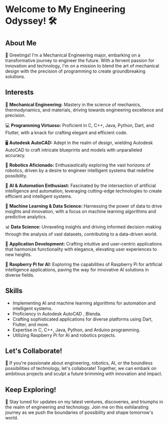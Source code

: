 # Welcome to My Engineering Odyssey! 🛠️

## About Me

👋 Greetings! I'm a Mechanical Engineering major, embarking on a transformative journey to engineer the future. With a fervent passion for innovation and technology, I'm on a mission to blend the art of mechanical design with the precision of programming to create groundbreaking solutions.

## Interests

🔧 **Mechanical Engineering:** Mastery in the science of mechanics, thermodynamics, and materials, driving towards engineering excellence and precision.

💻 **Programming Virtuoso:** Proficient in C, C++, Java, Python, Dart, and Flutter, with a knack for crafting elegant and efficient code.

🖥️ **Autodesk AutoCAD:** Adept in the realm of design, wielding Autodesk AutoCAD to craft intricate blueprints and models with unparalleled accuracy.

🤖 **Robotics Aficionado:** Enthusiastically exploring the vast horizons of robotics, driven by a desire to engineer intelligent systems that redefine possibility.

🤖 **AI & Automation Enthusiast:** Fascinated by the intersection of artificial intelligence and automation, leveraging cutting-edge technologies to create efficient and intelligent systems.

🔬 **Machine Learning & Data Science:** Harnessing the power of data to drive insights and innovation, with a focus on machine learning algorithms and predictive analytics.

📊 **Data Science:** Unraveling insights and driving informed decision-making through the analysis of vast datasets, contributing to a data-driven world.

📱 **Application Development:** Crafting intuitive and user-centric applications that harmonize functionality with elegance, elevating user experiences to new heights.

🧠 **Raspberry Pi for AI:** Exploring the capabilities of Raspberry Pi for artificial intelligence applications, paving the way for innovative AI solutions in diverse fields.

## Skills

- Implementing AI and machine learning algorithms for automation and intelligent systems.
- Proficiency in Autodesk AutoCAD , Blenda.
- Crafting sophisticated applications for diverse platforms using Dart, Flutter, and more.
- Expertise in C, C++, Java, Python, and Arduino programming.
- Utilizing Raspberry Pi for AI and robotics projects.

## Let's Collaborate!

🌟 If you're passionate about engineering, robotics, AI, or the boundless possibilities of technology, let's collaborate! Together, we can embark on ambitious projects and sculpt a future brimming with innovation and impact.

## Keep Exploring!

🚀 Stay tuned for updates on my latest ventures, discoveries, and triumphs in the realm of engineering and technology. Join me on this exhilarating journey as we push the boundaries of possibility and shape tomorrow's world.


